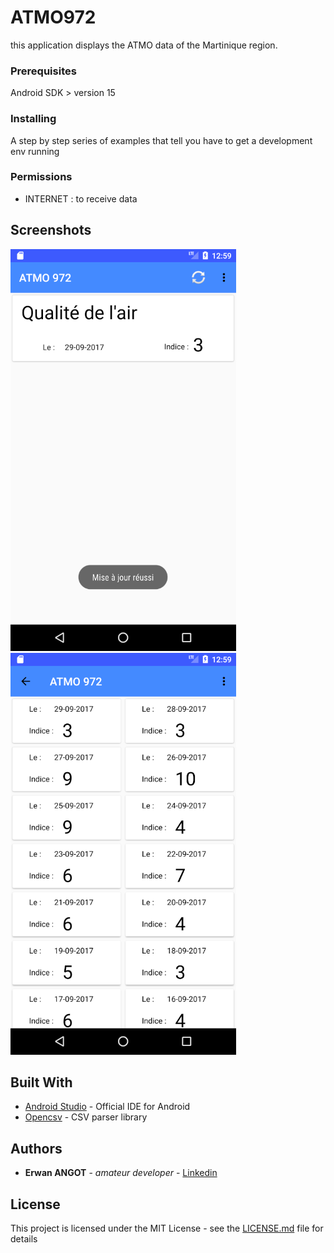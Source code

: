 # ATMO972

this application displays the ATMO data of the Martinique region.

### Prerequisites

Android SDK > version 15

### Installing

A step by step series of examples that tell you have to get a development env running

### Permissions

* INTERNET : to receive data

## Screenshots

![Screenshot_page_acceuil](screenshots/Acceuil.png) ![Screenshot_page_historique](screenshots/Historique.png)

## Built With

* [Android Studio](https://developer.android.com/studio/index.html) - Official IDE for Android
* [Opencsv](https://mvnrepository.com/artifact/com.opencsv/opencsv) - CSV parser library

## Authors

* **Erwan ANGOT** - *amateur developer* - [Linkedin](https://www.linkedin.com/in/erwan-angot-16a08399/)

## License

This project is licensed under the MIT License - see the [LICENSE.md](LICENSE.md) file for details
